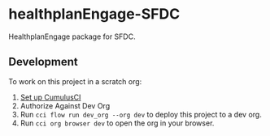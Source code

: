 # healthplanEngage-SFDC

HealthplanEngage package for SFDC.

## Development

To work on this project in a scratch org:

1. [Set up CumulusCI](https://cumulusci.readthedocs.io/en/latest/tutorial.html)
2. Authorize Against Dev Org
3. Run `cci flow run dev_org --org dev` to deploy this project to a dev org.
4. Run `cci org browser dev` to open the org in your browser.
